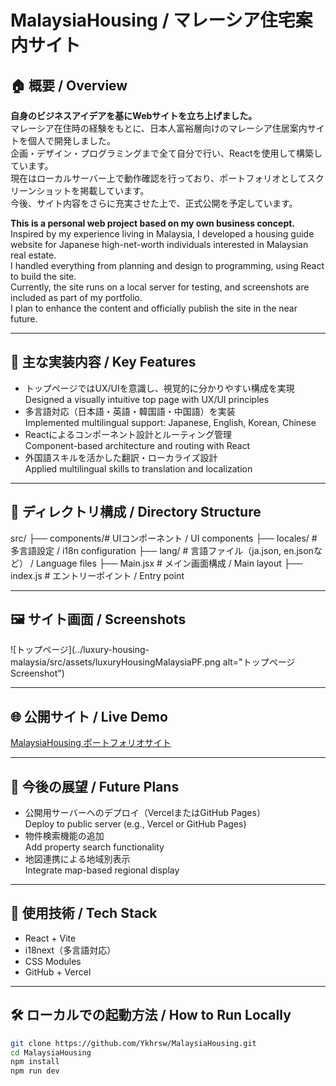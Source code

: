
# MalaysiaHousing / マレーシア住宅案内サイト

## 🏠 概要 / Overview
**自身のビジネスアイデアを基にWebサイトを立ち上げました。**  
マレーシア在住時の経験をもとに、日本人富裕層向けのマレーシア住居案内サイトを個人で開発しました。  
企画・デザイン・プログラミングまで全て自分で行い、Reactを使用して構築しています。  
現在はローカルサーバー上で動作確認を行っており、ポートフォリオとしてスクリーンショットを掲載しています。  
今後、サイト内容をさらに充実させた上で、正式公開を予定しています。

**This is a personal web project based on my own business concept.**  
Inspired by my experience living in Malaysia, I developed a housing guide website for Japanese high-net-worth individuals interested in Malaysian real estate.  
I handled everything from planning and design to programming, using React to build the site.  
Currently, the site runs on a local server for testing, and screenshots are included as part of my portfolio.  
I plan to enhance the content and officially publish the site in the near future.

---

## 🔧 主な実装内容 / Key Features

- トップページではUX/UIを意識し、視覚的に分かりやすい構成を実現  
  Designed a visually intuitive top page with UX/UI principles
- 多言語対応（日本語・英語・韓国語・中国語）を実装  
  Implemented multilingual support: Japanese, English, Korean, Chinese
- Reactによるコンポーネント設計とルーティング管理  
  Component-based architecture and routing with React
- 外国語スキルを活かした翻訳・ローカライズ設計  
  Applied multilingual skills to translation and localization

---

## 📁 ディレクトリ構成 / Directory Structure

src/ 
  ├── components/# UIコンポーネント / UI components 
  ├── locales/          # 多言語設定 / i18n configuration 
  ├── lang/             # 言語ファイル（ja.json, en.jsonなど） / Language files 
  ├── Main.jsx          # メイン画面構成 / Main layout 
  ├── index.js          # エントリーポイント / Entry point

---

## 🖼️ サイト画面 / Screenshots

![トップページ](../luxury-housing-malaysia/src/assets/luxuryHousingMalaysiaPF.png alt="トップページ Screenshot")

---

## 🌐 公開サイト / Live Demo

[MalaysiaHousing ポートフォリオサイト](https://malaysiahousing.vercel.app)

---

## 🚀 今後の展望 / Future Plans

- 公開用サーバーへのデプロイ（VercelまたはGitHub Pages）  
  Deploy to public server (e.g., Vercel or GitHub Pages)
- 物件検索機能の追加  
  Add property search functionality
- 地図連携による地域別表示  
  Integrate map-based regional display

---

## 🧪 使用技術 / Tech Stack

- React + Vite
- i18next（多言語対応）
- CSS Modules
- GitHub + Vercel

---

## 🛠️ ローカルでの起動方法 / How to Run Locally

```bash
git clone https://github.com/Ykhrsw/MalaysiaHousing.git
cd MalaysiaHousing
npm install
npm run dev
